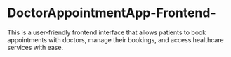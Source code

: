 # DoctorAppointmentApp-Frontend-
This is a user-friendly frontend interface that allows patients to book appointments with doctors, manage their bookings, and access healthcare services with ease.
